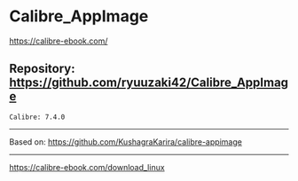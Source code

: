
# Calibre_AppImage
https://calibre-ebook.com/

## Repository: https://github.com/ryuuzaki42/Calibre_AppImage
    Calibre: 7.4.0

---
Based on: https://github.com/KushagraKarira/calibre-appimage

---
https://calibre-ebook.com/download_linux
